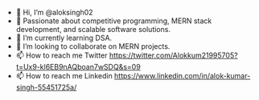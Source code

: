 - 👋 Hi, I’m @aloksingh02
- 👀 Passionate about competitive programming, MERN stack development, and scalable software solutions.
- 🌱 I’m currently learning DSA.
- 💞️ I’m looking to collaborate on MERN projects.
- 📫 How to reach me  Twitter https://twitter.com/Alokkum21995705?t=Ux9-kl6EB9nAQboan7wSDQ&s=09
- 📫 How to reach me  Linkedin https://www.linkedin.com/in/alok-kumar-singh-55451725a/

<!---
aloksingh02/aloksingh02 is a ✨ special ✨ repository because its `README.md` (this file) appears on your GitHub profile.
You can click the Preview link to take a look at your changes.
--->
